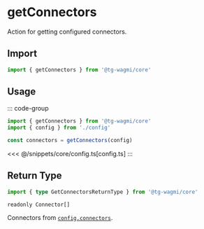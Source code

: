 # getConnectors

Action for getting configured connectors.

## Import

```ts
import { getConnectors } from '@tg-wagmi/core'
```

## Usage

::: code-group
```ts [index.ts]
import { getConnectors } from '@tg-wagmi/core'
import { config } from './config'

const connectors = getConnectors(config)
```
<<< @/snippets/core/config.ts[config.ts]
:::

## Return Type

```ts
import { type GetConnectorsReturnType } from '@tg-wagmi/core'
```

`readonly Connector[]`

Connectors from [`config.connectors`](/core/api/createConfig#connectors-1).
